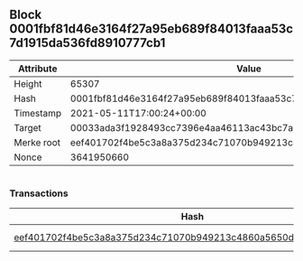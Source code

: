 ## Block 0001fbf81d46e3164f27a95eb689f84013faaa53c7d1915da536fd8910777cb1

Attribute | Value
--- | ---
Height | 65307
Hash | 0001fbf81d46e3164f27a95eb689f84013faaa53c7d1915da536fd8910777cb1
Timestamp | 2021-05-11T17:00:24+00:00
Target | 00033ada3f1928493cc7396e4aa46113ac43bc7ac52aab5d08e3934913716f64
Merke root | eef401702f4be5c3a8a375d234c71070b949213c4860a5650d8d4b21f5a7050a
Nonce | 3641950660

```

```

### Transactions

Hash | Amount
--- | ---
[eef401702f4be5c3a8a375d234c71070b949213c4860a5650d8d4b21f5a7050a](eef401702f4be5c3a8a375d234c71070b949213c4860a5650d8d4b21f5a7050a.md) | 10.00000000 SKEPTI 
